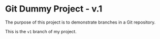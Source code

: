 # Git Dummy Project - v.1

The purpose of this project is to demonstrate branches in a Git repository.

This is the `v1` branch of my project.
